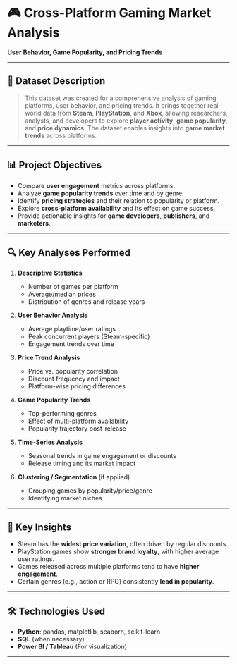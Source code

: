 # 🎮 Cross-Platform Gaming Market Analysis
**User Behavior, Game Popularity, and Pricing Trends**

---

## 📁 Dataset Description

> This dataset was created for a comprehensive analysis of gaming platforms, user behavior, and pricing trends. It brings together real-world data from **Steam**, **PlayStation**, and **Xbox**, allowing researchers, analysts, and developers to explore **player activity**, **game popularity**, and **price dynamics**. The dataset enables insights into **game market trends** across platforms.

---

## 📊 Project Objectives

- Compare **user engagement** metrics across platforms.
- Analyze **game popularity trends** over time and by genre.
- Identify **pricing strategies** and their relation to popularity or platform.
- Explore **cross-platform availability** and its effect on game success.
- Provide actionable insights for **game developers**, **publishers**, and **marketers**.

---

## 🔍 Key Analyses Performed

1. **Descriptive Statistics**
   - Number of games per platform  
   - Average/median prices  
   - Distribution of genres and release years  

2. **User Behavior Analysis**
   - Average playtime/user ratings  
   - Peak concurrent players (Steam-specific)  
   - Engagement trends over time

3. **Price Trend Analysis**
   - Price vs. popularity correlation  
   - Discount frequency and impact  
   - Platform-wise pricing differences

4. **Game Popularity Trends**
   - Top-performing genres  
   - Effect of multi-platform availability  
   - Popularity trajectory post-release

5. **Time-Series Analysis**
   - Seasonal trends in game engagement or discounts  
   - Release timing and its market impact

6. **Clustering / Segmentation** (if applied)
   - Grouping games by popularity/price/genre  
   - Identifying market niches

---

## 🧠 Key Insights

- Steam has the **widest price variation**, often driven by regular discounts.
- PlayStation games show **stronger brand loyalty**, with higher average user ratings.
- Games released across multiple platforms tend to have **higher engagement**.
- Certain genres (e.g., action or RPG) consistently **lead in popularity**.

---

## 🛠️ Technologies Used

- **Python**: pandas, matplotlib, seaborn, scikit-learn
- **SQL** (when necessary)
- **Power BI / Tableau** (For visualization)

---

